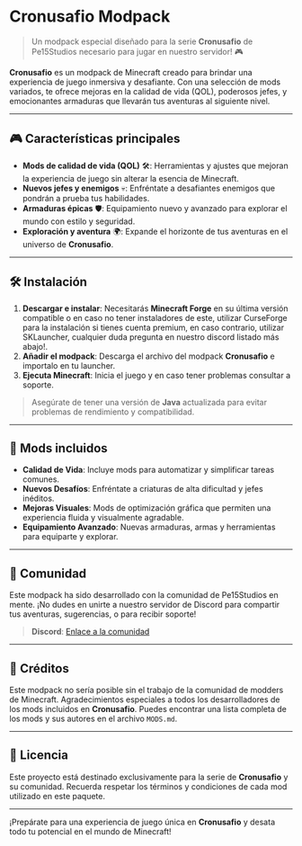 # Cronusafio Modpack

> Un modpack especial diseñado para la serie **Cronusafio** de Pe15Studios necesario para jugar en nuestro servidor! 🎮

**Cronusafio** es un modpack de Minecraft creado para brindar una experiencia de juego inmersiva y desafiante. Con una selección de mods variados, te ofrece mejoras en la calidad de vida (QOL), poderosos jefes, y emocionantes armaduras que llevarán tus aventuras al siguiente nivel. 

---

## 🎮 Características principales

- **Mods de calidad de vida (QOL)** 🛠️: Herramientas y ajustes que mejoran la experiencia de juego sin alterar la esencia de Minecraft.
- **Nuevos jefes y enemigos** 💀: Enfréntate a desafiantes enemigos que pondrán a prueba tus habilidades.
- **Armaduras épicas** 🛡️: Equipamiento nuevo y avanzado para explorar el mundo con estilo y seguridad.
- **Exploración y aventura** 🌍: Expande el horizonte de tus aventuras en el universo de **Cronusafio**.

---

## 🛠️ Instalación

1. **Descargar e instalar**: Necesitarás **Minecraft Forge** en su última versión compatible o en caso no tener instaladores de este, utilizar CurseForge para la instalación si tienes cuenta premium, en caso contrario, utilizar SKLauncher, cualquier duda pregunta en nuestro discord listado más abajo!.
2. **Añadir el modpack**: Descarga el archivo del modpack **Cronusafio** e importalo en tu launcher.
3. **Ejecuta Minecraft**: Inicia el juego y en caso tener problemas consultar a soporte.

> Asegúrate de tener una versión de **Java** actualizada para evitar problemas de rendimiento y compatibilidad.

---

## 🚀 Mods incluidos

- **Calidad de Vida**: Incluye mods para automatizar y simplificar tareas comunes.
- **Nuevos Desafíos**: Enfréntate a criaturas de alta dificultad y jefes inéditos.
- **Mejoras Visuales**: Mods de optimización gráfica que permiten una experiencia fluida y visualmente agradable.
- **Equipamiento Avanzado**: Nuevas armaduras, armas y herramientas para equiparte y explorar.

---

## 💬 Comunidad

Este modpack ha sido desarrollado con la comunidad de Pe15Studios en mente. ¡No dudes en unirte a nuestro servidor de Discord para compartir tus aventuras, sugerencias, o para recibir soporte!

> **Discord**: [Enlace a la comunidad](https://discord.com/invite/NyTUs9QUeC)

---

## 📝 Créditos

Este modpack no sería posible sin el trabajo de la comunidad de modders de Minecraft. Agradecimientos especiales a todos los desarrolladores de los mods incluidos en **Cronusafio**. Puedes encontrar una lista completa de los mods y sus autores en el archivo `MODS.md`.

---

## 📜 Licencia

Este proyecto está destinado exclusivamente para la serie de **Cronusafio** y su comunidad. Recuerda respetar los términos y condiciones de cada mod utilizado en este paquete.

---

¡Prepárate para una experiencia de juego única en **Cronusafio** y desata todo tu potencial en el mundo de Minecraft!
